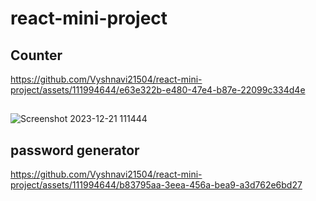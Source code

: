 # react-mini-project

## Counter

https://github.com/Vyshnavi21504/react-mini-project/assets/111994644/e63e322b-e480-47e4-b87e-22099c334d4e

## 

![Screenshot 2023-12-21 111444](https://github.com/Vyshnavi21504/react-mini-project/assets/111994644/76bd8799-8166-4ceb-91af-3b74de4968f7)
## password generator

https://github.com/Vyshnavi21504/react-mini-project/assets/111994644/b83795aa-3eea-456a-bea9-a3d762e6bd27

